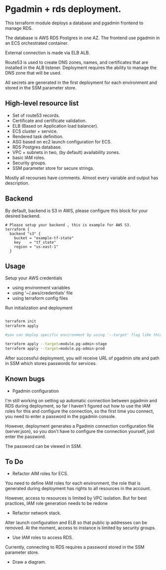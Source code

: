 # Pgadmin + rds deployment.

This terraform module deploys a database and pgadmin frontend to manage RDS.

The database is AWS RDS Postgres in one AZ.
The frontend use pgadmin in an ECS orchestrated container.

External connection is made via ELB ALB.

Route53 is used to create DNS zones, names, and certificates that are installed in the ALB listener.
Deployment requires the ability to manage the DNS zone that will be used.


All secrets are generated in the first deployment for each environment and stored in the SSM parameter store.

## High-level resource list

- Set of route53 records.
- Certificate and certificate validation.
- ELB (Based on Application load balancer).
- ECS cluster + service.
- Rendered task definition.
- ASG based on ec2 launch configuration for ECS.
- RDS Postgres database.
- VPC + subnets in two, (by default) availability zones.
- basic IAM roles.
- Security groups.
- SSM parameter store for secure strings.


Mostly all recourses have comments.
Almost every variable and output has description.

## Backend
By default, backend is S3 in AWS, please configure this block for your desired backend.

```hcl 
# Please setup your backend , this is example for AWS S3.
terraform {
  backend "s3" {
    bucket = "example-tf-state"
    key    = "tf_state"
    region = "us-east-1"
  }
```

## Usage

Setup your AWS credentials
- using environment variables
- using '~/.aws/credentials' file
- using terraform config files

Run initialization and deployment 

```bash

terraform init
terraform apply 

#you can deploy specific environment by using '--target' flag like this 

terraform apply --target=module.pg-admin-stage
terraform apply --target=module.pg-admin-prod
```

After successful deployment, you will receive URL of pgadmin site and path in SSM which stores passwords for services.

## Known bugs
- Pgadmin configuration 

I'm still working on setting up automatic connection between pgadmin and RDS during deployment, so far I haven't figured out how to use the IAM roles for this and configure the connection, so the first time you connect, you need to enter a password in the pgadmin console.

However, deployment generates a Pgadmin connection configuration file (server.json), so you don't have to configure the connection yourself, just enter the password.

The password can be viewed in SSM.


## To Do

- Refactor AIM roles for ECS.

You need to define IAM roles for each environment, the role that is generated during deployment has rights to all resources in the account.

However, access to resources is limited by VPC isolation.
But for best practices, IAM role generation needs to be redone

- Refactor network stack.

Alter launch configuration and ELB so that public ip addresses can be removed.
At the moment, access to instance is limited by security groups.

- Use IAM roles to access RDS.

Currently, connecting to RDS requires a password stored in the SSM parameter store.

- Draw a diagram.
